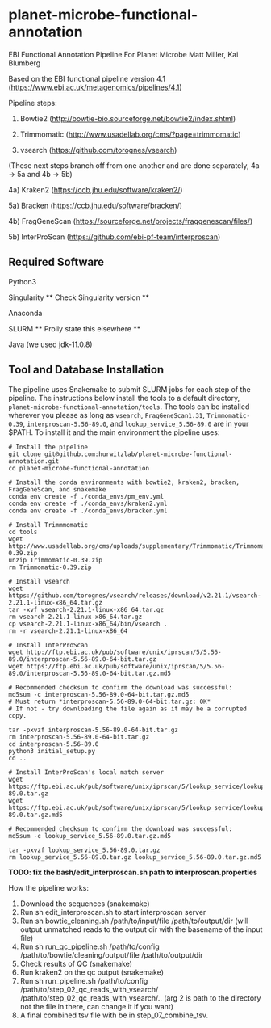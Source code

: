 # planet-microbe-functional-annotation
EBI Functional Annotation Pipeline For Planet Microbe
Matt Miller, Kai Blumberg

Based on the EBI functional pipeline version 4.1 (https://www.ebi.ac.uk/metagenomics/pipelines/4.1)

Pipeline steps: 
1) Bowtie2 (http://bowtie-bio.sourceforge.net/bowtie2/index.shtml)

2) Trimmomatic (http://www.usadellab.org/cms/?page=trimmomatic)

3) vsearch (https://github.com/torognes/vsearch)

(These next steps branch off from one another and are done separately, 4a -> 5a and 4b -> 5b)

4a) Kraken2 (https://ccb.jhu.edu/software/kraken2/)

5a) Bracken (https://ccb.jhu.edu/software/bracken/)

4b) FragGeneScan (https://sourceforge.net/projects/fraggenescan/files/)

5b) InterProScan (https://github.com/ebi-pf-team/interproscan)

## Required Software
Python3

Singularity ** Check Singularity version **

Anaconda

SLURM ** Prolly state this elsewhere **

Java (we used jdk-11.0.8)

## Tool and Database Installation

The pipeline uses Snakemake to submit SLURM jobs for each step of the pipeline. The instructions below install the tools to a default directory, `planet-microbe-functional-annotation/tools`. The tools can be installed wherever you please as long as `vsearch`, `FragGeneScan1.31`, `Trimmomatic-0.39`, `interproscan-5.56-89.0`, and `lookup_service_5.56-89.0` are in your $PATH. To install it and the main environment the pipeline uses:
```
# Install the pipeline
git clone git@github.com:hurwitzlab/planet-microbe-functional-annotation.git
cd planet-microbe-functional-annotation

# Install the conda environments with bowtie2, kraken2, bracken, FragGeneScan, and snakemake
conda env create -f ./conda_envs/pm_env.yml
conda env create -f ./conda_envs/kraken2.yml
conda env create -f ./conda_envs/bracken.yml

# Install Trimmmomatic
cd tools
wget http://www.usadellab.org/cms/uploads/supplementary/Trimmomatic/Trimmomatic-0.39.zip
unzip Trimmomatic-0.39.zip
rm Trimmomatic-0.39.zip

# Install vsearch
wget https://github.com/torognes/vsearch/releases/download/v2.21.1/vsearch-2.21.1-linux-x86_64.tar.gz
tar -xvf vsearch-2.21.1-linux-x86_64.tar.gz
rm vsearch-2.21.1-linux-x86_64.tar.gz
cp vsearch-2.21.1-linux-x86_64/bin/vsearch .
rm -r vsearch-2.21.1-linux-x86_64

# Install InterProScan
wget http://ftp.ebi.ac.uk/pub/software/unix/iprscan/5/5.56-89.0/interproscan-5.56-89.0-64-bit.tar.gz
wget https://ftp.ebi.ac.uk/pub/software/unix/iprscan/5/5.56-89.0/interproscan-5.56-89.0-64-bit.tar.gz.md5

# Recommended checksum to confirm the download was successful:
md5sum -c interproscan-5.56-89.0-64-bit.tar.gz.md5
# Must return *interproscan-5.56-89.0-64-bit.tar.gz: OK*
# If not - try downloading the file again as it may be a corrupted copy.

tar -pxvzf interproscan-5.56-89.0-64-bit.tar.gz
rm interproscan-5.56-89.0-64-bit.tar.gz
cd interproscan-5.56-89.0
python3 initial_setup.py
cd ..

# Install InterProScan's local match server
wget https://ftp.ebi.ac.uk/pub/software/unix/iprscan/5/lookup_service/lookup_service_5.56-89.0.tar.gz
wget https://ftp.ebi.ac.uk/pub/software/unix/iprscan/5/lookup_service/lookup_service_5.56-89.0.tar.gz.md5

# Recommended checksum to confirm the download was successful:
md5sum -c lookup_service_5.56-89.0.tar.gz.md5

tar -pxvzf lookup_service_5.56-89.0.tar.gz
rm lookup_service_5.56-89.0.tar.gz lookup_service_5.56-89.0.tar.gz.md5
```

**TODO: fix the bash/edit_interproscan.sh path to interproscan.properties**

How the pipeline works:
1. Download the sequences (snakemake)
2. Run sh edit_interproscan.sh to start interproscan server
3. Run sh bowtie_cleaning.sh /path/to/input/file /path/to/output/dir (will output unmatched reads to the output dir with the basename of the input file)
4. Run sh run_qc_pipeline.sh /path/to/config /path/to/bowtie/cleaning/output/file /path/to/output/dir
5. Check results of QC (snakemake)
6. Run kraken2 on the qc output (snakemake)
7. Run sh run_pipeline.sh /path/to/config /path/to/step_02_qc_reads_with_vsearch/ /path/to/step_02_qc_reads_with_vsearch/.. (arg 2 is path to the directory not the file in there, can change it if you want)
8. A final combined tsv file with be in step_07_combine_tsv.
